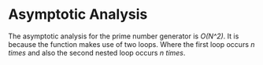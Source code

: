 # Asymptotic Analysis


The asymptotic analysis for the prime number generator is *O(N^2)*. It is because the function makes use
of two loops.
Where the first loop occurs *n times* and also the second nested loop occurs *n times*.
